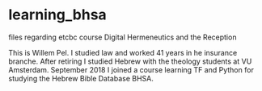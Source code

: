 # learning_bhsa
files regarding etcbc course Digital Hermeneutics and the Reception

This is Willem Pel. 
I studied law and worked 41 years in he insurance branche. After retiring I studied Hebrew with the theology students at VU Amsterdam. September 2018 I joined a course learning TF and Python for studying the Hebrew Bible Database BHSA.
